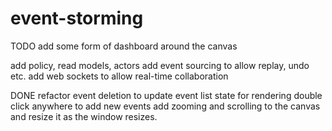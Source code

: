# event-storming

TODO
add some form of dashboard around the canvas

add policy, read models, actors
add event sourcing to allow replay, undo etc.
add web sockets to allow real-time collaboration

DONE
refactor event deletion to update event list state for rendering
double click anywhere to add new events
add zooming and scrolling to the canvas and resize it as the window resizes.
